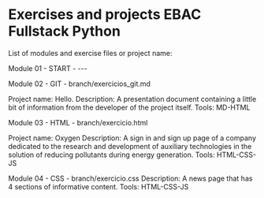 ﻿# Exercises and projects EBAC Fullstack Python
List of modules and exercise files or project name:

Module 01 - START - ---

Module 02 - GIT - branch/exercicios_git.md

Project name: Hello.
Description: A presentation document containing a little bit of information from the developer of the project itself.
Tools: MD-HTML

Module 03 - HTML - branch/exercicio.html

Project name: Oxygen
Description: A sign in and sign up page of a company dedicated to the research and development of auxiliary technologies in the solution of reducing pollutants during energy generation.
Tools: HTML-CSS-JS

Module 04 - CSS - branch/exercicio.css
Description: A news page that has 4 sections of informative content.
Tools: HTML-CSS-JS
